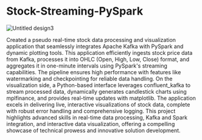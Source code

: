 # Stock-Streaming-PySpark
![Untitled design3](https://github.com/user-attachments/assets/dff0b5d3-9e46-4537-b35c-f8600c1f5419)

Created a pseudo real-time stock data processing and visualization application that seamlessly integrates Apache Kafka with PySpark and dynamic plotting tools. This application efficiently ingests stock price data from Kafka, processes it into OHLC (Open, High, Low, Close) format, and aggregates it in one-minute intervals using PySpark's streaming capabilities. The pipeline ensures high performance with features like watermarking and checkpointing for reliable data handling. On the visualization side, a Python-based interface leverages confluent_kafka to stream processed data, dynamically generates candlestick charts using mplfinance, and provides real-time updates with matplotlib. The application excels in delivering live, interactive visualizations of stock data, complete with robust error handling and comprehensive logging. This project highlights advanced skills in real-time data processing, Kafka and Spark integration, and interactive data visualization, offering a compelling showcase of technical prowess and innovative solution development.
